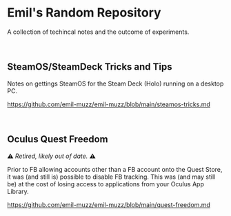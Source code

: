 # Emil's Random Repository
A collection of techincal notes and the outcome of experiments.

&nbsp;

## SteamOS/SteamDeck Tricks and Tips
Notes on gettings SteamOS for the Steam Deck (Holo) running on a desktop PC.

https://github.com/emil-muzz/emil-muzz/blob/main/steamos-tricks.md

&nbsp;

## Oculus Quest Freedom 
:warning: _Retired, likely out of date._ :warning:

Prior to FB allowing accounts other than a FB account onto the Quest Store, it was (and still is) possible to disable FB tracking. 
This was (and may still be) at the cost of losing access to applications from your Oculus App Library. 

https://github.com/emil-muzz/emil-muzz/blob/main/quest-freedom.md

&nbsp;
